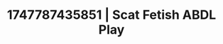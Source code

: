 ---
categories:
- Midnight fantasy
- Wrestling domination
- Fantasy surrenderSlow strip tease
- Erotic curves
- Erotic friction
image: /assets/images/1747787435851.jpg
layout: post
seo:
  description: Featured content with sensual Scat Fetish, ABDL Play. HD images available.
  keywords: Scat Fetish, ABDL Play
  og_image: /assets/images/1747787435851.jpg
  schema_type: VisualArtwork
tags:
- ABDL Play
- Scat Fetish
- '#1747787435851'
title: 1747787435851 | Scat Fetish ABDL Play
---
